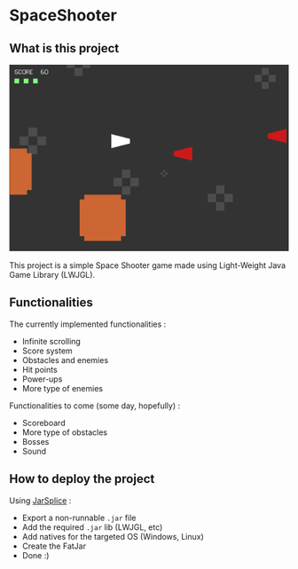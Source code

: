 # SpaceShooter

## What is this project

![SpaceShooter Screen](https://github.com/demarbre1u/SpaceShooter/blob/master/img/screen_space_shooter.png)

This project is a simple Space Shooter game made using Light-Weight Java Game Library (LWJGL).

## Functionalities

The currently implemented functionalities :
- Infinite scrolling
- Score system
- Obstacles and enemies
- Hit points
- Power-ups
- More type of enemies

Functionalities to come (some day, hopefully) :
- Scoreboard
- More type of obstacles
- Bosses
- Sound

## How to deploy the project

Using [JarSplice](http://ninjacave.com/jarsplice) :
- Export a non-runnable ```.jar``` file
- Add the required ```.jar``` lib (LWJGL, etc)
- Add natives for the targeted OS (Windows, Linux)
- Create the FatJar
- Done :)
